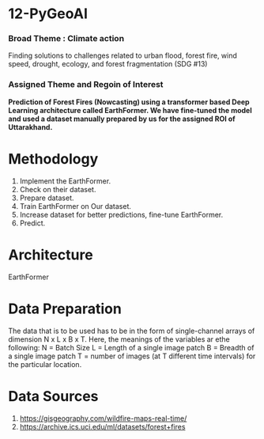 # 12-PyGeoAI
### Broad Theme : Climate action 
Finding solutions to challenges related to urban flood, forest fire, wind speed, drought, ecology, and forest fragmentation (SDG #13)
### Assigned Theme and Regoin of Interest
**Prediction of Forest Fires (Nowcasting) using a transformer based Deep Learning architecture called EarthFormer. We have fine-tuned the model and used a dataset manually prepared by us for the assigned ROI of Uttarakhand.**

# Methodology
1. Implement the EarthFormer.
2. Check on their dataset.
3. Prepare dataset.
4. Train EarthFormer on Our dataset.
5. Increase dataset for better predictions, fine-tune EarthFormer.
6. Predict.

# Architecture
EarthFormer

# Data Preparation
The data that is to be used has to be in the form of single-channel arrays of dimension N x L x B x T. Here, the meanings of the variables ar ethe following:
N = Batch Size
L = Length of a single image patch
B = Breadth of a single image patch
T = number of images (at T different time intervals) for the particular location.

# Data Sources
1. https://gisgeography.com/wildfire-maps-real-time/
2. https://archive.ics.uci.edu/ml/datasets/forest+fires
